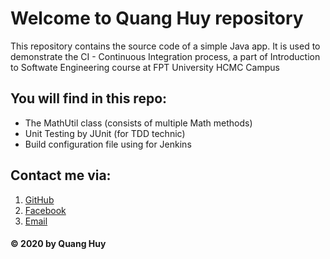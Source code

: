 # Welcome to Quang Huy repository
This repository contains the source code of a simple Java app. It is used to demonstrate
the CI - Continuous Integration process, a part of Introduction to Softwate Engineering
course at FPT University HCMC Campus

## You will find in this repo:
* The MathUtil class (consists of multiple Math methods)
* Unit Testing by JUnit (for TDD technic) 
* Build configuration file using for Jenkins

## Contact me via:
1. [GitHub](http://github.com/QuangHuy117)
2. [Facebook](https://facebook.com/QuangHuy)
3. [Email](tranvanquanghuy117@gmail.com)
#### © 2020 by Quang Huy